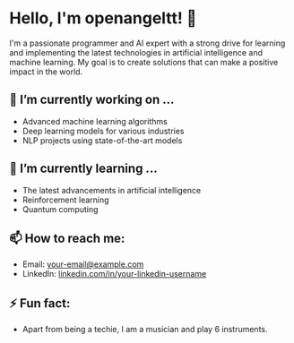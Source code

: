 # Hello, I'm openangeltt! 👋

I'm a passionate programmer and AI expert with a strong drive for learning and implementing the latest technologies in artificial intelligence and machine learning. My goal is to create solutions that can make a positive impact in the world.

## 🔭 I’m currently working on ...
- Advanced machine learning algorithms
- Deep learning models for various industries
- NLP projects using state-of-the-art models

## 🌱 I’m currently learning ...
- The latest advancements in artificial intelligence
- Reinforcement learning
- Quantum computing

## 📫 How to reach me: 
- Email: [your-email@example.com](mailto:openangeltt@gmail.com)
- LinkedIn: [linkedin.com/in/your-linkedin-username](https://www.linkedin.com/in/Isaac-Browne)

## ⚡ Fun fact: 
- Apart from being a techie, I am a musician and play 6 instruments. 


<!---
openangeltt/openangeltt is a ✨ special ✨ repository because its `README.md` (this file) appears on your GitHub profile.
You can click the Preview link to take a look at your changes.
--->
